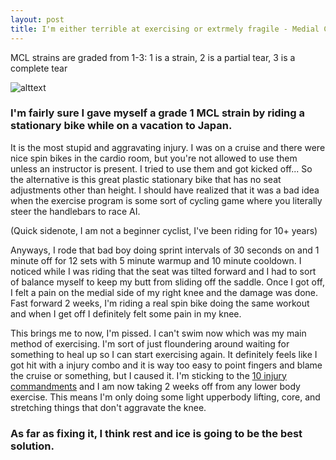 ```yaml
---
layout: post
title: I'm either terrible at exercising or extrmely fragile - Medial Collateral Ligament (MCL) Strains
---
```


MCL strains are graded from 1-3: 1 is a strain, 2 is a partial tear, 3 is a complete tear



![alttext](https://sites.google.com/site/activecarephysiotherapyclinic/_/rsrc/1472868015964/mcl-injury/Mcl_Tear2.gif)

### I'm fairly sure I gave myself a grade 1 MCL strain by riding a stationary bike while on a vacation to Japan.

It is the most stupid and aggravating injury. I was on a cruise and there were nice spin bikes in the cardio room, but
you're not allowed to use them unless an instructor is present. I tried to use them and got kicked off... So the alternative
is this great plastic stationary bike that has no seat adjustments other than height. I should have realized that it was a bad idea
when the exercise program is some sort of cycling game where you literally steer the handlebars to race AI. 

(Quick sidenote, I am not a beginner cyclist, I've been riding for 10+ years) 

Anyways, I rode that bad boy doing sprint intervals of 30 seconds on and 1 minute off for 12 sets with 5 minute warmup and 10 minute cooldown. 
I noticed while I was riding that the seat was tilted forward and I had to sort of balance myself to keep my butt from sliding off
the saddle. Once I got off, I felt a pain on the medial side of my right knee and the damage was done. Fast forward 2 weeks, I'm riding
a real spin bike doing the same workout and when I get off I definitely felt some pain in my knee.

This brings me to now, I'm pissed. I can't swim now which was my main method of exercising. I'm sort of just floundering around
waiting for something to heal up so I can start exercising again. It definitely feels like I got hit with a injury combo and it is
way too easy to point fingers and blame the cruise or something, but I caused it. I'm sticking to the [10 injury commandments](https://gefffy.github.io/Healing/)
and I am now taking 2 weeks off from any lower body exercise. This means I'm only doing some light upperbody lifting, core, 
and stretching things that don't aggravate the knee.

### As far as fixing it, I think rest and ice is going to be the best solution.
